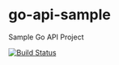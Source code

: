 # go-api-sample
Sample Go API Project

[![Build Status](https://drone.onebytedata.net/api/badges/JustSomeHack/go-api-sample/status.svg)](https://drone.onebytedata.net/JustSomeHack/go-api-sample)
